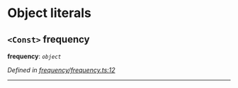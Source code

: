 

# Object literals

<a id="frequency"></a>

## `<Const>` frequency

**frequency**: *`object`*

*Defined in [frequency/frequency.ts:12](https://github.com/paritytech/js-libs/blob/4f9b60d/packages/light.js/src/frequency/frequency.ts#L12)*

___

